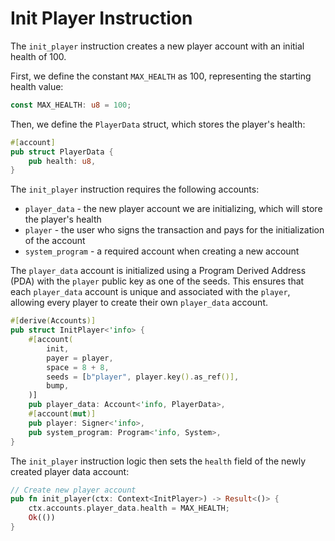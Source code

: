 # Init Player Instruction

The `init_player` instruction creates a new player account with an initial health of 100.

First, we define the constant `MAX_HEALTH` as 100, representing the starting health value:

```rust
const MAX_HEALTH: u8 = 100;
```

Then, we define the `PlayerData` struct, which stores the player's health:

```rust
#[account]
pub struct PlayerData {
    pub health: u8,
}
```

The `init_player` instruction requires the following accounts:

- `player_data` - the new player account we are initializing, which will store the player's health
- `player` - the user who signs the transaction and pays for the initialization of the account
- `system_program` - a required account when creating a new account

The `player_data` account is initialized using a Program Derived Address (PDA) with the `player` public key as one of the seeds. This ensures that each `player_data` account is unique and associated with the `player`, allowing every player to create their own `player_data` account.

```rust
#[derive(Accounts)]
pub struct InitPlayer<'info> {
    #[account(
        init,
        payer = player,
        space = 8 + 8,
        seeds = [b"player", player.key().as_ref()],
        bump,
    )]
    pub player_data: Account<'info, PlayerData>,
    #[account(mut)]
    pub player: Signer<'info>,
    pub system_program: Program<'info, System>,
}
```

The `init_player` instruction logic then sets the `health` field of the newly created player data account:

```rust
// Create new player account
pub fn init_player(ctx: Context<InitPlayer>) -> Result<()> {
    ctx.accounts.player_data.health = MAX_HEALTH;
    Ok(())
}
```
